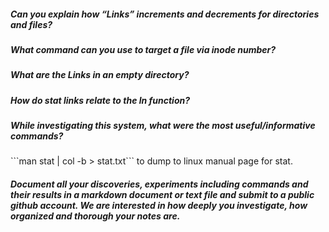 <h5>Can you explain how “Links” increments and decrements for directories and files?</h5>

<h5>What command can you use to target a file via inode number?</h5>

<h5>What are the Links in an empty directory?</h5> <h5>How do stat links relate to the ln function?</h5> 

<h5>While investigating this system, what were the most useful/informative commands?</h5>
```man stat | col -b > stat.txt``` to dump to linux manual page for stat.

<h5>Document all your discoveries, experiments including commands and their results in a markdown document or text file and submit to a public github account. We are interested in how deeply you investigate, how organized and thorough your notes are.</h5>
